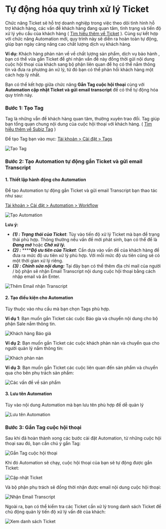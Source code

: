 # Tự động hóa quy trình xử lý Ticket

Chức năng Ticket sẽ hỗ trợ doanh nghiệp trong việc theo dõi tình hình hỗ trợ khách hàng, các vấn đề khách hàng đang quan tâm, tình trạng và tiến độ xử lý yêu cầu của khách hàng \( [Tìm hiểu thêm về Ticket](https://help.subiz.com/bat-dau-voi-subiz/lam-viec-tren-subiz/ticket-quan-ly-cham-soc-khach-hang#ticket-la-gi) \). Cùng sự kết hợp với chức năng Automation mới, quy trình này sẽ diễn ra hoàn toàn tự động, giúp bạn ngày càng nâng cao chất lượng dịch vụ khách hàng. 

**Ví dụ:** Khách hàng phàn nàn về về chất lượng sản phẩm, dịch vụ bảo hành , bạn có thể vừa gắn Ticket để ghi nhận vấn đề này đồng thời gửi nội dung cuộc hội thoại của khách sang bộ phận liên quan để họ có thể nắm thông tin và đưa ra phương án xử lý, từ đó bạn có thể phản hồi khách hàng một cách hợp lý nhất.

Bạn có thể kết hợp giữa chức năng **Gắn Tag cuộc hội thoại** cùng với **Automation cập nhật Ticket và gửi email transcript** để có thể tự động hóa quy trình này.

### Bước 1: Tạo Tag

Tag là những vẫn đề khách hàng quan tâm, thường xuyên trao đổi. Tag giúp bạn tổng quan chung nội dung của cuộc hội thoại với khách hàng. \( [Tìm hiểu thêm về Subiz Tag](https://help.subiz.com/bat-dau-voi-subiz/lam-viec-tren-subiz/gan-tag-cuoc-hoi-thoai) \)

Để tạo Tag bạn vào mục: [Tài khoản &gt; Cài đặt &gt; Tags ](https://app.subiz.com/settings/tags)

![T&#x1EA1;o Tag ](../../../.gitbook/assets/gan-tag.png)

### Bước 2: Tạo Automation tự động gắn Ticket và gửi email Transcript

#### 1. Thiết lập hành động cho Automation

Để tạo Automation tự động gắn Ticket và gửi email Transcript bạn thao tác như sau:

[Tài khoản &gt; Cài đặt &gt; Automation &gt; Workflow](https://app.subiz.com/settings/automation-workflow)

![T&#x1EA1;o Automation](../../../.gitbook/assets/tao-automation-4.png)

**Lưu ý:** 

*  _**\(1\) : Trạng thái của Ticket**_: Tùy vào tiến độ xử lý Ticket mà bạn để trạng thái phù hợp. Thông thường nếu vấn đề mới phát sinh, bạn có thể để là _**Đang mở**_ hoặc _**Chờ xử lý.**_
* _**\(2\) :**_ ****_**Độ ưu tiên của Ticket**_: Cần dựa vào vấn đề của khách hàng để đưa ra mức độ ưu tiên xử lý phù hợp. Với mỗi mức độ ưu tiên cũng sẽ có một thời gian xử lý riêng.
* _**\(3\) :  Chỉnh sửa nội dung:**_ Tại đây bạn có thể thêm địa chỉ mail của người / bộ phận sẽ nhận Email Transcript nội dung cuộc hội thoại bằng cách nhập email và ấn Enter.

![Th&#xEA;m Email nh&#x1EAD;n Transcript](../../../.gitbook/assets/them-email-nhan-1.png)

#### 2. Tạo điều kiện cho Automation

Tùy thuộc vào nhu cầu mà bạn chọn Tags phù hợp. 

**Ví dụ 1**: Bạn muốn gắn Ticket các cuộc Báo gía và chuyển nội dung cho bộ phận Sale nắm thông tin.

![Kh&#xE1;ch h&#xE0;ng B&#xE1;o gi&#xE1;](../../../.gitbook/assets/dieu-kien-3.png)

**Ví dụ 2**: Bạn muốn gắn Ticket các cuộc khách phàn nàn và chuyển qua cho người quản lý nắm thông tin:

![Kh&#xE1;ch ph&#xE0;n n&#xE0;n](../../../.gitbook/assets/phan-nan.png)

**Ví dụ 3**: Bạn muốn gắn Ticket các cuộc liên quan đến sản phẩm và chuyển qua cho bên phụ trách sản phẩm:

![C&#xE1;c v&#x1EA5;n &#x111;&#x1EC1; v&#x1EC1; s&#x1EA3;n ph&#x1EA9;m](../../../.gitbook/assets/doi-tra.png)

#### 3. Lưu tên Automation

Tùy vào nội dung Automation mà bạn lưu tên phù hợp để dễ quản lý 

![L&#x1B0;u t&#xEA;n Automation](../../../.gitbook/assets/luu-ten-2.png)

### Bước 3: Gắn Tag cuộc hội thoại

Sau khi đã hoàn thành xong các bước cài đặt Automation, từ những cuộc hội thoại sau đó, bạn cần chú ý gắn Tag:

![G&#x1EAF;n Tag cu&#x1ED9;c h&#x1ED9;i tho&#x1EA1;i](../../../.gitbook/assets/tag.png)

Khi đó Automation sẽ chạy, cuộc hội thoại của bạn sẽ tự động được gắn Ticket:

![C&#x1EAD;p nh&#x1EAD;t Ticket](../../../.gitbook/assets/cap-nhat-t%20%281%29.png)

Và bộ phận phụ trách sẽ đồng thời nhận được email nội dung cuộc hội thoại:

![Nh&#x1EAD;n Email Transcript](../../../.gitbook/assets/email-t.png)

Ngoài ra, bạn có thể kiểm tra các Ticket cần xử lý trong danh sách Ticket để chủ động quản lý tiến độ xử lý vấn đê của khách:

![Xem danh s&#xE1;ch Ticket](../../../.gitbook/assets/xem-ticket.png)

